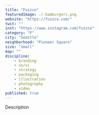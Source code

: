 ```yaml
---
title: "Fuzzco"
featuredImage: ./-hamburgers.png
website: "https://fuzzco.com/"
twit: ""
inst: "https://www.instagram.com/fuzzco"
category: "F"
city: "Seattle"
neighborhood: "Pioneer Square"
size: "small"
map: ""
discipline:
    - branding
    - ux/ui
    - strategy
    - packaging
    - illustration
    - photography
    - video
published: true
---
```


Description
